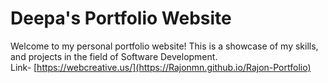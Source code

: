 # Deepa's Portfolio Website

Welcome to my personal portfolio website! This is a showcase of my skills, and projects in the field of Software Development. <br/>
Link- [https://webcreative.us/](https://Rajonmn.github.io/Rajon-Portfolio)
<br/> <br/>
